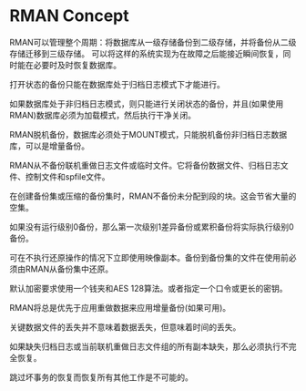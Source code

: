 # RMAN Concept

RMAN可以管理整个周期：将数据库从一级存储备份到二级存储，并将备份从二级存储迁移到三级存储。
可以将这样的系统实现为在故障之后能接近瞬间恢复，同时能在必要时及时恢复数据库。

打开状态的备份只能在数据库处于归档日志模式下才能进行。

如果数据库处于非归档日志模式，则只能进行关闭状态的备份，并且(如果使用RMAN)数据库必须为加载模式，然后执行干净关闭。

RMAN脱机备份，数据库必须处于MOUNT模式，只能脱机备份非归档日志数据库，可以是增量备份。

RMAN从不备份联机重做日志文件或临时文件。它将备份数据文件、归档日志文件、控制文件和spfile文件。

在创建备份集或压缩的备份集时，RMAN不备份未分配到段的块。这会节省大量的空集。

如果没有运行级别0备份，那么第一次级别1差异备份或累积备份将实际执行级别0备份。

可在不执行还原操作的情况下立即使用映像副本。备份到备份集的文件在使用前必须由RMAN从备份集中还原。

默认加密要求使用一个钱夹和AES 128算法。或者指定一个口令或更长的密钥。

RMAN将总是优先于应用重做数据来应用增量备份(如果可用)。

关键数据文件的丢失并不意味着数据丢失，但意味着时间的丢失。

如果缺失归档日志或当前联机重做日志文件组的所有副本缺失，那么必须执行不完全恢复。

跳过坏事务的恢复而恢复所有其他工作是不可能的。
